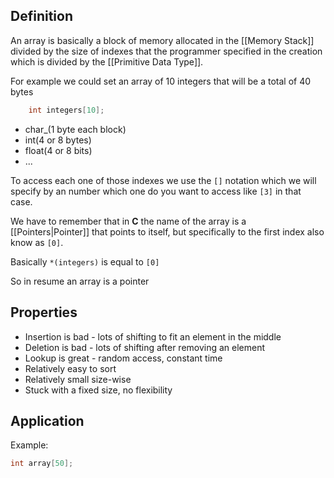 ## Definition

An array is basically a block of memory allocated in the [[Memory Stack]] divided by the size of indexes that the programmer specified in the creation which is divided by the [[Primitive Data Type]].

For example we could set an array of 10 integers that will be a total of 40 bytes
```C
	int integers[10];
```

- char_(1 byte each block)
- int(4 or 8 bytes)
- float(4 or 8 bits)
- ...

To access each one of those indexes we use the `[]` notation which we will specify by an number which one do you want to access like `[3]` in that case.

We have to remember that in **C** the name of the array is a [[Pointers|Pointer]] that points to itself, but specifically to the first index also know as `[0]`.

Basically `*(integers)` is equal to `[0]`

So in resume an array is a pointer 
## Properties

- Insertion is bad - lots of shifting to fit an element in the middle
- Deletion is bad - lots of shifting after removing an element
- Lookup is great - random access, constant time
- Relatively easy to sort
- Relatively small size-wise
- Stuck with a fixed size, no flexibility

## Application
Example:
 ```C
 int array[50];
 ```



